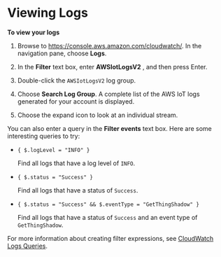 # Viewing Logs<a name="viewing-logs"></a>

**To view your logs**

1.  Browse to [https://console\.aws\.amazon\.com/cloudwatch/](https://console.aws.amazon.com/cloudwatch/)\. In the navigation pane, choose **Logs**\.

1. In the **Filter** text box, enter **AWSIotLogsV2** , and then press Enter\.

1. Double\-click the `AWSIotLogsV2` log group\.

1. Choose **Search Log Group**\. A complete list of the AWS IoT logs generated for your account is displayed\.

1. Choose the expand icon to look at an individual stream\.

You can also enter a query in the **Filter events** text box\. Here are some interesting queries to try:
+ `{ $.logLevel = "INFO" }` 

   Find all logs that have a log level of `INFO`\.
+ `{ $.status = "Success" }` 

   Find all logs that have a status of `Success`\.
+ `{ $.status = "Success" && $.eventType = "GetThingShadow" }`

   Find all logs that have a status of `Success` and an event type of `GetThingShadow`\.

For more information about creating filter expressions, see [CloudWatch Logs Queries](https://docs.aws.amazon.com/AmazonCloudWatch/latest/logs/FilterAndPatternSyntax.html)\.
